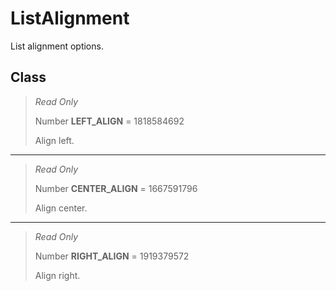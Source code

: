 # ListAlignment
List alignment options.

## Class
> *Read Only* 
> 
> Number **LEFT_ALIGN** = 1818584692
> 
> Align left.
*** 
> *Read Only* 
> 
> Number **CENTER_ALIGN** = 1667591796
> 
> Align center.
*** 
> *Read Only* 
> 
> Number **RIGHT_ALIGN** = 1919379572
> 
> Align right.


